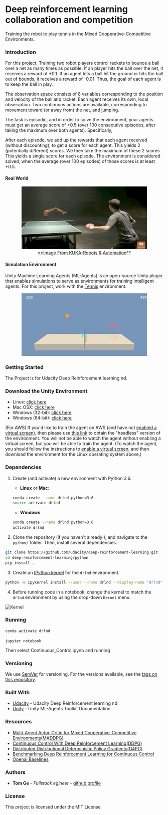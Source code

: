 [//]: # (Image References)
[image2]: https://user-images.githubusercontent.com/10624937/42386929-76f671f0-8106-11e8-9376-f17da2ae852e.png "Kernel"

# Deep reinforcement learning collaboration and competition
Training the robot to play tennis in the Mixed Cooperative-Competitive Environments.
### Introduction

For this project, Training two robot players control rackets to bounce a ball over a net as many times as possible. If an player hits the ball over the net, it receives a reward of +0.1. If an agent lets a ball hit the ground or hits the ball out of bounds, it receives a reward of -0.01. Thus, the goal of each agent is to keep the ball in play.

The observation space consists of 8 variables corresponding to the position and velocity of the ball and racket. Each agent receives its own, local observation. Two continuous actions are available, corresponding to movement toward (or away from) the net, and jumping.

The task is episodic, and in order to solve the environment, your agents must get an average score of +0.5 (over 100 consecutive episodes, after taking the maximum over both agents). Specifically,

After each episode, we add up the rewards that each agent received (without discounting), to get a score for each agent. This yields 2 (potentially different) scores. We then take the maximum of these 2 scores.
This yields a single score for each episode.
The environment is considered solved, when the average (over 100 episodes) of those scores is at least +0.5.

#### Real World
<div align="center">
<img src="assets/KUKA - Robots & Automation.gif" height="200" width="400">
</div>
<div align="center">
<u> **Image From KUKA-Robots & Automation** </u>
</div>

#### Simulation Environment
Unity Machine Learning Agents (ML-Agents) is an open-source Unity plugin that enables simulations to serve as environments for training intelligent agents.
For this project, work with the [Tennis](https://github.com/Unity-Technologies/ml-agents/blob/master/docs/Learning-Environment-Examples.md#tennis) environment.
<div align="center">
<img src="assets/tennis_MDDPG.gif" height="200" width="400">
</div>

### Getting Started
The Project is for Udacity Deep Reinforcement learning nd. 

### Download the Unity Environment

- Linux: [click here](https://s3-us-west-1.amazonaws.com/udacity-drlnd/P3/Tennis/Tennis_Linux.zip)
- Mac OSX: [click here](https://s3-us-west-1.amazonaws.com/udacity-drlnd/P3/Tennis/Tennis.app.zip)
- Windows (32-bit): [click here](https://s3-us-west-1.amazonaws.com/udacity-drlnd/P3/Tennis/Tennis_Windows_x86.zip)
- Windows (64-bit): [click here](https://s3-us-west-1.amazonaws.com/udacity-drlnd/P3/Tennis/Tennis_Windows_x86_64.zip)

(For AWS) If you'd like to train the agent on AWS (and have not [enabled a virtual screen](https://github.com/Unity-Technologies/ml-agents/blob/master/docs/Training-on-Amazon-Web-Service.md)), then please use [this link](https://s3-us-west-1.amazonaws.com/udacity-drlnd/P3/Tennis/Tennis_Linux_NoVis.zip) to obtain the "headless" version of the environment. You will not be able to watch the agent without enabling a virtual screen, but you will be able to train the agent. (To watch the agent, you should follow the instructions to [enable a virtual screen](https://github.com/Unity-Technologies/ml-agents/blob/master/docs/Training-on-Amazon-Web-Service.md), and then download the environment for the Linux operating system above.)

### Dependencies
1. Create (and activate) a new environment with Python 3.6.

	- __Linux__ or __Mac__: 
	```bash
	conda create --name drlnd python=3.6
	source activate drlnd
	```
	- __Windows__: 
	```bash
	conda create --name drlnd python=3.6 
	activate drlnd
	```

2. Clone the repository (if you haven't already!), and navigate to the `python/` folder.  Then, install several dependencies.
```bash
git clone https://github.com/udacity/deep-reinforcement-learning.git
cd deep-reinforcement-learning/python
pip install .
```

3. Create an [IPython kernel](http://ipython.readthedocs.io/en/stable/install/kernel_install.html) for the `drlnd` environment.  
```bash
python -m ipykernel install --user --name drlnd --display-name "drlnd"
```

4. Before running code in a notebook, change the kernel to match the `drlnd` environment by using the drop-down `Kernel` menu. 

![Kernel][image2]

### Running

```
conda activate drlnd

jupyter notebook 
```
Then select Continuous_Control.ipynb and running 

### Versioning

We use [SemVer](http://semver.org/) for versioning. For the versions available, see the [tags on this repository](https://github.com/your/project/tags).

### Built With

* [Udacity](https://github.com/udacity/deep-reinforcement-learning) - Udacity Deep Reinforcement learning nd
* [Unity](https://github.com/Unity-Technologies/ml-agents/tree/master/docs) - Unity ML-Agents Toolkit Documentation
### Resources
* [Multi-Agent Actor-Critic for Mixed
Cooperative-Competitive Environments(MADDPG)](https://papers.nips.cc/paper/7217-multi-agent-actor-critic-for-mixed-cooperative-competitive-environments.pdf)
* [Continuous Control With Deep Reinforcement Learning(DDPG)](https://arxiv.org/pdf/1707.06347.pdf)
* [Distributed Distributional Deterministic Policy Gradients(D4PG)](https://openreview.net/pdf?id=SyZipzbCb)
* [Benchmarking Deep Reinforcement Learning for Continuous Control](https://arxiv.org/pdf/1604.06778.pdf)
* [Openai Baselines](https://openai.com/blog/openai-baselines-ppo/)
### Authors

* **Tom Ge** - *Fullstack egineer* - [github profile](https://github.com/tomgtqq)

### License

This project is licensed under the MIT License
